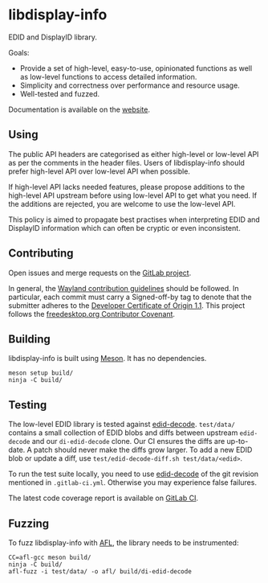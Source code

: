 # libdisplay-info

EDID and DisplayID library.

Goals:

- Provide a set of high-level, easy-to-use, opinionated functions as well as
  low-level functions to access detailed information.
- Simplicity and correctness over performance and resource usage.
- Well-tested and fuzzed.

Documentation is available on the [website].

## Using

The public API headers are categorised as either high-level or low-level API
as per the comments in the header files. Users of libdisplay-info should prefer
high-level API over low-level API when possible.

If high-level API lacks needed features, please propose additions to the
high-level API upstream before using low-level API to get what you need.
If the additions are rejected, you are welcome to use the low-level API.

This policy is aimed to propagate best practises when interpreting EDID
and DisplayID information which can often be cryptic or even inconsistent.

## Contributing

Open issues and merge requests on the [GitLab project].

In general, the [Wayland contribution guidelines] should be followed. In
particular, each commit must carry a Signed-off-by tag to denote that the
submitter adheres to the [Developer Certificate of Origin 1.1]. This project
follows the [freedesktop.org Contributor Covenant].

## Building

libdisplay-info is built using [Meson]. It has no dependencies.

    meson setup build/
    ninja -C build/

## Testing

The low-level EDID library is tested against [edid-decode]. `test/data/`
contains a small collection of EDID blobs and diffs between upstream
`edid-decode` and our `di-edid-decode` clone. Our CI ensures the diffs are
up-to-date. A patch should never make the diffs grow larger. To add a new EDID
blob or update a diff, use `test/edid-decode-diff.sh test/data/<edid>`.

To run the test suite locally, you need to use [edid-decode] of the git
revision mentioned in `.gitlab-ci.yml`. Otherwise you may experience false
failures.

The latest code coverage report is available on [GitLab CI][coverage].

## Fuzzing

To fuzz libdisplay-info with [AFL], the library needs to be instrumented:

    CC=afl-gcc meson build/
    ninja -C build/
    afl-fuzz -i test/data/ -o afl/ build/di-edid-decode

[website]: https://emersion.pages.freedesktop.org/libdisplay-info/
[GitLab project]: https://gitlab.freedesktop.org/emersion/libdisplay-info
[Wayland contribution guidelines]: https://gitlab.freedesktop.org/wayland/wayland/-/blob/main/CONTRIBUTING.md
[Developer Certificate of Origin 1.1]: https://developercertificate.org/
[freedesktop.org Contributor Covenant]: https://www.freedesktop.org/wiki/CodeOfConduct/
[Meson]: https://mesonbuild.com/
[coverage]: https://gitlab.freedesktop.org/emersion/libdisplay-info/-/jobs/artifacts/main/file/build/meson-logs/coveragereport/index.html?job=build-gcc
[edid-decode]: https://git.linuxtv.org/edid-decode.git/
[AFL]: https://lcamtuf.coredump.cx/afl/
